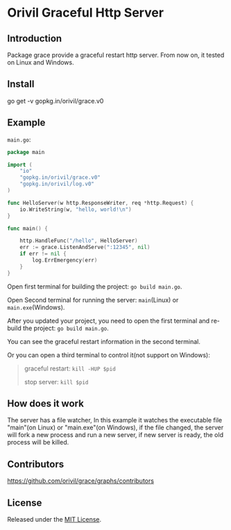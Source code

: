 # Orivil Graceful Http Server

## Introduction

Package grace provide a graceful restart http server. From now on, it tested on Linux and Windows.

## Install

go get -v gopkg.in/orivil/grace.v0

## Example

`main.go`:

```GO
package main

import (
    "io"
    "gopkg.in/orivil/grace.v0"
    "gopkg.in/orivil/log.v0"
)

func HelloServer(w http.ResponseWriter, req *http.Request) {
    io.WriteString(w, "hello, world!\n")
}

func main() {

    http.HandleFunc("/hello", HelloServer)
    err := grace.ListenAndServe(":12345", nil)
    if err != nil {
        log.ErrEmergency(err)
    }
}
```

Open first terminal for building the project: `go build main.go`.

Open Second terminal for running the server: `main`(Linux) or `main.exe`(Windows).

After you updated your project, you need to open the first terminal and re-build the project: `go build main.go`.

You can see the graceful restart information in the second terminal.

Or you can open a third terminal to control it(not support on Windows):

> graceful restart: `kill -HUP $pid`
>
> stop server: `kill $pid`


## How does it work

The server has a file watcher, In this example it watches the executable file "main"(on Linux) or "main.exe"(on Windows),
if the file changed, the server will fork a new process and run a new server, if new server is ready,
the old process will be killed.

## Contributors

https://github.com/orivil/grace/graphs/contributors

## License

Released under the [MIT License](https://github.com/orivil/grace/blob/master/LICENSE).